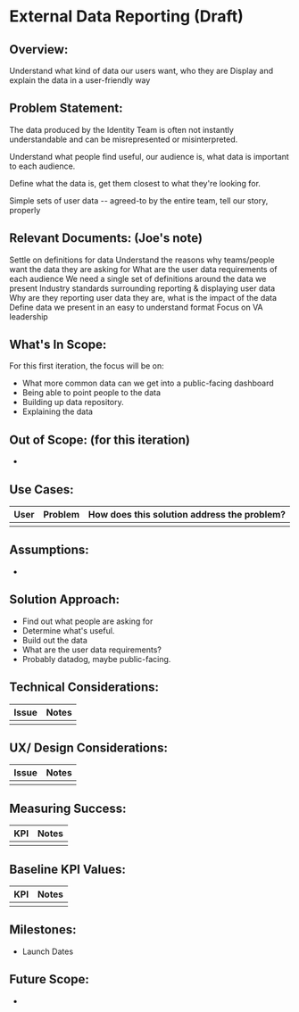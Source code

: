 # External Data Reporting (Draft)

## Overview: 
Understand what kind of data our users want, who they are
Display and explain the data in a user-friendly way

## Problem Statement: 
The data produced by the Identity Team is often not instantly understandable and can be misrepresented or misinterpreted.

Understand what people find useful, our audience is, what data is important to each audience.

Define what the data is, get them closest to what they're looking for.

Simple sets of user data -- agreed-to by the entire team, tell our story, properly


## Relevant Documents:  (Joe's note)
Settle on definitions for data
Understand the reasons why teams/people want the data they are asking for
What are the user data requirements of each audience
We need a single set of definitions around the data we present
Industry standards surrounding reporting & displaying user data
Why are they reporting user data they are, what is the impact of the data
Define data we present in an easy to understand  format
Focus on VA leadership

## What's In Scope: 
For this first iteration, the focus will be on:
* What more common data can we get into a public-facing dashboard
* Being able to point people to the data 
* Building up data repository.
* Explaining the data

## Out of Scope: (for this iteration)
*

## Use Cases:
| User          | Problem       | How does this solution address the problem?  |
| ------------- |:-------------:| -----:|
| |   |   |

## Assumptions:
* 

## Solution Approach: 
* Find out what people are asking for
* Determine what's useful.
* Build out the data
* What are the user data requirements?
* Probably datadog, maybe public-facing.

  
## Technical Considerations:
| Issue         | Notes         | 
| ------------- |:-------------:| 
| |               |

## UX/ Design Considerations:
| Issue         | Notes         | 
| ------------- |:-------------:| 
|  |               |


## Measuring Success:
| KPI           | Notes         | 
| ------------- |:-------------:| 
| |               |


## Baseline KPI Values:
| KPI           | Notes         | 
| ------------- |:-------------:| 
|  |               |


## Milestones:
* Launch Dates


## Future Scope:
* 
